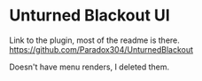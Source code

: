 # Unturned Blackout UI
Link to the plugin, most of the readme is there.
https://github.com/Paradox304/UnturnedBlackout

Doesn't have menu renders, I deleted them.
